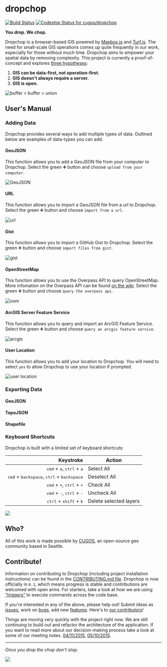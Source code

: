 # dropchop
[![Build Status](https://travis-ci.org/cugos/dropchop.svg?branch=master)](https://travis-ci.org/cugos/dropchop) [![Codeship Status for cugos/dropchop](https://codeship.com/projects/5371c9b0-02a9-0133-3603-2eafb47e949a/status?branch=master)](https://codeship.com/projects/88973)

**You drop. We chop.**

Dropchop is a browser-based GIS powered by [Mapbox.js](http://mapbox.com/mapbox.js) and [Turf.js](http://turfjs.org). The need for small-scale GIS operations comes up quite frequently in our work, especially for those without much time. Dropchop aims to empower your spatial data by removing complexity. This project is currently a proof-of-concept and explores [three hypotheses](https://github.com/cugos/dropchop/wiki/Dropchop-Inspiration):

1. **GIS can be data-first, not operation-first.**
2. **GIS doesn't always require a server.**
3. **GIS is open.**

![buffer > buffer > union](assets/dropchop-0.1.0-readme.gif)

## User's Manual

### Adding Data  
Dropchop provides several ways to add multiple types of data. Outlined below are examples of data-types you can add.  
#### GeoJSON  
This function allows you to add a GeoJSON file from your computer to Dropchop. Select the green :heavy_plus_sign: button and choose `upload from your computer`.  

  ![GeoJSON](assets/dc-readme-add-geojson.gif) 
  
#### URL  
This function allows you to import a GeoJSON file from a url to Dropchop. Select the green :heavy_plus_sign: button and choose `import from a url`. 

  ![url](assets/dc-readme-add-url.gif) 

#### Gist  
This function allows you to import a GitHub Gist to Dropchop. Select the green :heavy_plus_sign: button and choose `import files from gist`. 

  ![gist](assets/dc-readme-add-gist.gif) 
  
#### OpenStreetMap  
This function allows you to use the Overpass API to query OpenStreetMap. More infomation on the Overpass API can be found [on the wiki](http://wiki.openstreetmap.org/wiki/Overpass_API/Language_Guide). Select the green :heavy_plus_sign: button and choose `query the overpass api`. 

  ![osm](assets/dc-readme-add-overpass.gif) 
  
#### ArcGIS Server Feature Service  
This function allows you to query and import an ArcGIS Feature Service. Select the green :heavy_plus_sign: button and choose `query an arcgis feature service`. 

  ![arcgis](assets/dc-readme-add-arcgis.gif) 
  
#### User Location  
This function allows you to add your location to Dropchop. You will need to select `yes` to allow Dropchop to use your location if prompted.  

  ![user location](assets/dc-readme-add-location.gif)  
  

### Exporting Data

#### GeoJSON

#### TopoJSON

#### Shapefile



### Keyboard Shortcuts

Dropchop is built with a limited set of keyboard shortcuts:

Keystroke | Action
---: | ---
<kbd>cmd</kbd> + <kbd>a</kbd>, <kbd>ctrl</kbd> + <kbd>a</kbd> | Select All
<kbd>cmd</kbd> + <kbd>backspace</kbd>, <kbd>ctrl</kbd> + <kbd>backspace</kbd> | Deselect All
<kbd>cmd</kbd> + <kbd>+</kbd>, <kbd>ctrl</kbd> + <kbd>+</kbd> | Check All
<kbd>cmd</kbd> + <kbd>-</kbd>, <kbd>ctrl</kbd> + <kbd>-</kbd> | Uncheck All
<kbd>ctrl</kbd> + <kbd>shift</kbd> + <kbd>k</kbd> | Delete selected layers

![](assets/readme-keyboard-shortcuts.gif)

## Who?

All of this work is made possible by [CUGOS](http://cugos.org), an open-source geo community based in Seattle.



## Contribute!

Information on contributing to Dropchop (including project installation instructions) can be found in the [CONTRIBUTING.md file](CONTRIBUTING.md). Dropchop is now officially in `0.1`, which means progress is stable and contributions are welcomed with open arms. For starters, take a look at how we are using ["triggers"](CONTRIBUTING.md#triggers) to execute commands across the code base.

If you're interested in any of the above, please help out! Submit ideas as [issues](https://github.com/cugos/dropchop/issues), work on [bugs](https://github.com/cugos/dropchop/labels/bug), add new [features](https://github.com/cugos/dropchop/labels/enhancement). Here's to [our contributors](https://github.com/cugos/dropchop/graphs/contributors)!

Things are moving very quickly with the project right now. We are still continuing to build out and refactor the architecture of the application. If you want to read more about our decision-making process take a look at some of our meeting notes. [04/11/2015](https://github.com/cugos/dropchop/wiki/Meeting-Notes---04-11-2015), [05/10/2015](https://github.com/cugos/dropchop/wiki/Meeting-Notes-05-10-2015).


---

*Once you drop the chop don't stop.*

![](assets/drop-n-chop-logo.png)

